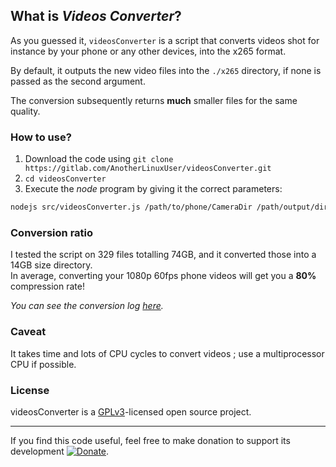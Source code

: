 ## What is *Videos Converter*?

As you guessed it, `videosConverter` is a script that converts videos shot for instance by your phone or any other devices, into the x265 format.

By default, it outputs the new video files into the `./x265` directory, if none is passed as the second argument.

The conversion subsequently returns **much** smaller files for the same quality.

### How to use?
 
1. Download the code using `git clone https://gitlab.com/AnotherLinuxUser/videosConverter.git`
2. `cd videosConverter`
3. Execute the *node* program by giving it the correct parameters:
 
 ```bash
nodejs src/videosConverter.js /path/to/phone/CameraDir /path/output/dir
```

### Conversion ratio

I tested the script on 329 files totalling 74GB, and it converted those into a 14GB size directory.<br>
In average, converting your 1080p 60fps phone videos will get you a **80%** compression rate!

*You can see the conversion log [here](https://gist.github.com/AlexandreBonneau/dddd33044f21e2078fe3d379804fdc52).* 

### Caveat

It takes time and lots of CPU cycles to convert videos ; use a multiprocessor CPU if possible.

### License

videosConverter is a [GPLv3](https://www.gnu.org/licenses/#GPL)-licensed open source project.
 
****
 
If you find this code useful, feel free to make donation to support its development [![Donate][patreon-image]][patreon-url].

[patreon-url]: https://www.patreon.com/AlexandreBonneau
[patreon-image]: https://img.shields.io/badge/patreon-donate-orange.svg
 

